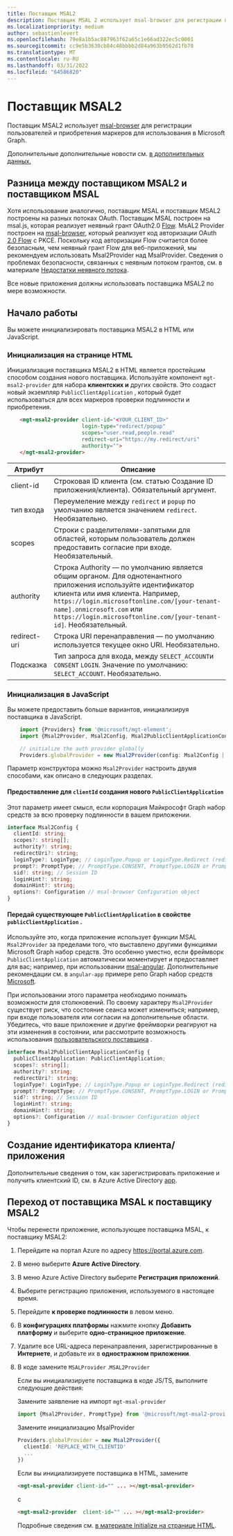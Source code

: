 ```yaml
---
title: Поставщик MSAL2
description: Поставщик MSAL 2 использует msal-browser для регистрации пользователей и приобретения маркеров для использования с помощью microsoft Graph
ms.localizationpriority: medium
author: sebastienlevert
ms.openlocfilehash: 79e8a1b5ac887963f62a65c1e66ad322ec5c0001
ms.sourcegitcommit: cc9e5b3630cb84c48bbbb2d84a963b9562d1fb78
ms.translationtype: MT
ms.contentlocale: ru-RU
ms.lasthandoff: 03/31/2022
ms.locfileid: "64586820"
---
```

# <a name="msal2-provider"></a>Поставщик MSAL2

Поставщик MSAL2 использует [msal-browser](https://github.com/AzureAD/microsoft-authentication-library-for-js/tree/dev/lib/msal-browser) для регистрации пользователей и приобретения маркеров для использования в Microsoft Graph.

Дополнительные дополнительные новости см. [в дополнительных данных.](./providers.md)

## <a name="difference-between-msal2-provider-and-msal-provider"></a>Разница между поставщиком MSAL2 и поставщиком MSAL
Хотя использование аналогично, поставщик MSAL и поставщик MSAL2 построены на разных потоках OAuth. Поставщик MSAL построен на msal.js, которая реализует неявный грант OAuth2.0 [Flow](/azure/active-directory/develop/v2-oauth2-implicit-grant-flow). MsAL2 Provider построен на [msal-browser](https://github.com/AzureAD/microsoft-authentication-library-for-js/tree/dev/lib/msal-browser), который реализует код авторизации OAuth [2.0 Flow](/azure/active-directory/develop/v2-oauth2-auth-code-flow) с PKCE.
Поскольку код авторизации Flow считается более безопасным, чем неявный грант Flow для веб-приложений, мы рекомендуем использовать Msal2Provider над MsalProvider. Сведения о проблемах безопасности, связанных с неявным потоком грантов, см. в материале [Недостатки неявного потока](https://tools.ietf.org/html/draft-ietf-oauth-browser-based-apps-04#section-9.8.6).

Все новые приложения должны использовать поставщика MSAL2 по мере возможности. 

## <a name="get-started"></a>Начало работы

Вы можете инициализировать поставщика MSAL2 в HTML или JavaScript.

### <a name="initialize-in-your-html-page"></a>Инициализация на странице HTML

Инициализация поставщика MSAL2 в HTML является простейшим способом создания нового поставщика. Используйте компонент `mgt-msal2-provider` для набора **клиентских и** других свойств. Это создаст новый экземпляр `PublicClientApplication` , который будет использоваться для всех маркеров проверки подлинности и приобретения.

```html
    <mgt-msal2-provider client-id="<YOUR_CLIENT_ID>"
                        login-type="redirect/popup" 
                        scopes="user.read,people.read" 
                        redirect-uri="https://my.redirect/uri" 
                        authority=""> 
    </mgt-msal2-provider> 
```

| Атрибут    | Описание                                                                                                                                                                                                                                                           |
|--------------|-----------------------------------------------------------------------------------------------------------------------------------------------------------------------------------------------------------------------------------------------------------------------|
| client-id    | Строковая ID клиента (см. статью Создание ID приложения/клиента). Обязательный аргумент.                                                                                                                                                                                                           |
| тип входа   | Переумеление между `redirect` и `popup` по умолчанию является значением `redirect`. Необязательно.                                                                                                                                                                                   |
| scopes       | Строки с разделителями-запятыми для областей, которым пользователь должен предоставить согласие при входе. Необязательный.                                                                                                                                                                                     |
| authority    | Строка Authority — по умолчанию является общим органом. Для однотенантного приложения используйте идентификатор клиента или имя клиента. Например, `https://login.microsoftonline.com/[your-tenant-name].onmicrosoft.com` или `https://login.microsoftonline.com/[your-tenant-id]`. Необязательный. |
| redirect-uri | Строка URI перенаправления — по умолчанию используется текущее окно URI. Необязательно.                                                                                                                                                                                            |
| Подсказка       | Тип запроса для входа, между ```SELECT_ACCOUNT```и ```CONSENT``` ```LOGIN```. Значение по умолчанию: ```SELECT_ACCOUNT```. Необязательно.

### <a name="initialize-in-javascript"></a>Инициализация в JavaScript

Вы можете предоставить больше вариантов, инициализируя поставщика в JavaScript.

```ts
    import {Providers} from '@microsoft/mgt-element';
    import {Msal2Provider, Msal2Config, Msal2PublicClientApplicationConfig} from '@microsoft/mgt-msal2-provider';

    // initialize the auth provider globally
    Providers.globalProvider = new Msal2Provider(config: Msal2Config | Msal2PublicClientApplicationConfig);
```

Параметр конструктора можно `Msal2Provider` настроить двумя способами, как описано в следующих разделах.

#### <a name="provide-a-clientid-to-create-a-new-publicclientapplication"></a>Предоставление для `clientId` создания нового `PublicClientApplication`

Этот параметр имеет смысл, если корпорация Майкрософт Graph набор средств за всю проверку подлинности в вашем приложении.

```ts
interface Msal2Config {
  clientId: string;
  scopes?: string[];
  authority?: string;
  redirectUri?: string;
  loginType?: LoginType; // LoginType.Popup or LoginType.Redirect (redirect is default)
  prompt?: PromptType; // PromptType.CONSENT, PromptType.LOGIN or PromptType.SELECT_ACCOUNT
  sid?: string; // Session ID
  loginHint?: string;
  domainHint?: string;
  options?: Configuration // msal-browser Configuration object
}
```

#### <a name="pass-an-existing-publicclientapplication-in-the-publicclientapplication-property"></a>Передай существующее `PublicClientApplication` в свойстве `publicClientApplication` .

Используйте это, когда приложение использует функции MSAL `Msal2Provider` за пределами того, что выставлено другими функциями Microsoft Graph набор средств. Это особенно уместно, если фреймворк `PublicClientApplication` автоматически моментирует и предоставляет для вас; например, при использовании [msal-angular](/azure/active-directory/develop/tutorial-v2-angular). Дополнительные рекомендации см. в `angular-app` примере репо Graph набор средств [Microsoft](https://github.com/microsoftgraph/microsoft-graph-toolkit).

При использовании этого параметра необходимо понимать возможности для столкновений. По своему характеру `Msal2Provider` существует риск, что состояние сеанса может измениться; например, при входе пользователя или согласии на дополнительные области. Убедитесь, что ваше приложение и другие фреймворки реагируют на эти изменения в состоянии, или рассмотрите возможность использования [пользовательского поставщика](./custom.md) .

```ts
interface Msal2PublicClientApplicationConfig {
  publicClientApplication: PublicClientApplication;
  scopes?: string[];
  authority?: string;
  redirectUri?: string;
  loginType?: LoginType; // LoginType.Popup or LoginType.Redirect (redirect is default)
  prompt?: PromptType; // PromptType.CONSENT, PromptType.LOGIN or PromptType.SELECT_ACCOUNT
  sid?: string; // Session ID
  loginHint?: string;
  domainHint?: string;
  options?: Configuration // msal-browser Configuration object
}
```

## <a name="creating-an-appclient-id"></a>Создание идентификатора клиента/приложения

Дополнительные сведения о том, как зарегистрировать приложение и получить клиентский ID, см. в Azure Active Directory [app](../get-started/add-aad-app-registration.md).

## <a name="migrating-from-msal-provider-to-msal2-provider"></a>Переход от поставщика MSAL к поставщику MSAL2
Чтобы перенести приложение, использующее поставщика MSAL, к поставщику MSAL2:
1. Перейдите на портал Azure по адресу https://portal.azure.com.
1. В меню выберите **Azure Active Directory**.
1. В меню Azure Active Directory выберите **Регистрация приложений**.
1. Выберите регистрацию приложения, используемого в настоящее время. 
1. Перейдите **к проверке подлинности** в левом меню.
1. В **конфигурациях платформы** нажмите кнопку **Добавить платформу** и выберите **одно-страницное приложение**.
1. Удалите все URL-адреса перенаправления, зарегистрированные в **Интернете**, и добавьте их в **одностражном приложении**.
1. В коде замените `MSALProvider` .`MSAL2Provider`

    Если вы инициализируете поставщика в коде JS/TS, выполните следующие действия:
    
    Замените заявление на импорт ```mgt-msal-provider``` 
    ```ts 
    import {Msal2Provider, PromptType} from '@microsoft/mgt-msal2-provider';
    ```

    Замените инициализацию MsalProvider
    ```ts
    Providers.globalProvider = new Msal2Provider({ 
      clientId: 'REPLACE_WITH_CLIENTID'
      ...
    })
    ```
    Если вы инициализируете поставщика в HTML, замените 
    ```html
    <mgt-msal-provider client-id="" ... ></mgt-msal-provider>
    ``` 
     с  
    ```html
    <mgt-msal2-provider  client-id="" ... ></mgt-msal2-provider>
     ```
    Подробные сведения см. [в материале Initialize на странице HTML](#initialize-in-your-html-page).
